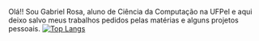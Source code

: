 Olá!! Sou Gabriel Rosa, aluno de Ciência da Computação na UFPel e aqui deixo salvo meus trabalhos pedidos pelas matérias e alguns projetos pessoais. 
[![Top Langs](https://github-readme-stats.vercel.app/api/top-langs/?username=GabrielROsaO&layout=compact&theme=github_dark)](https://github.com/GabrielOsaO/github-readme-stats)


